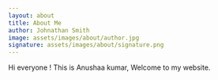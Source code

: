 ```yaml
---
layout: about
title: About Me
author: Johnathan Smith
image: assets/images/about/author.jpg
signature: assets/images/about/signature.png
---
```

Hi everyone ! This is Anushaa kumar, Welcome to my website.
